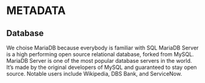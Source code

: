 # METADATA
## Database
We choise MariaDB because everybody is familiar with SQL
MariaDB Server is a high performing open source relational database, forked from MySQL.
MariaDB Server is one of the most popular database servers in the world. It’s made by the original developers of MySQL and guaranteed to stay open source. Notable users include Wikipedia, DBS Bank, and ServiceNow.
